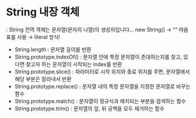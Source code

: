 # String 내장 객체
: String 전역 객체는 문자열(문자의 나열)의 생성자입니다... new String() → “” 따옴표를 사용 → literal 방식!

- String.length : 문자열 길이를 반환
- String.prototype.indexOf() : 문자열 안에 특정 문자열이 존대하는지를 찾고, 있다면 찾고자 하는 문자열이 시작되는 index를 반환
- String.prototype.slice() : 파라미터로 시작 위치와 종료 위치를 주면, 문자열에서 해당 부분은 잘라내서 반환
- String.prototype.replace() : 문자열 내의 특정 문자열을 지정한 문자열로 바꾸는 함수
- String.prototype.match() : 문자열이 정규식과 매치되는 부분을 검색하는 함수
- String.prototype.trim() : 문자열의 앞, 뒤 공백을 모두 제거하는 함수
